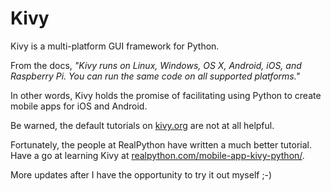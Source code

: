 # Kivy

Kivy is a multi-platform GUI framework for Python.

From the docs, *"Kivy runs on Linux, Windows, OS X, Android, iOS, and Raspberry Pi. You can run the same code on all supported platforms."*

In other words, Kivy holds the promise of facilitating using Python to create mobile apps for iOS and Android.

Be warned, the default tutorials on [kivy.org](https://kivy.org) are not at all helpful. 

Fortunately, the people at RealPython have written a much better tutorial. Have a go at learning Kivy at [realpython.com/mobile-app-kivy-python/](https://realpython.com/mobile-app-kivy-python/).

More updates after I have the opportunity to try it out myself ;-)

